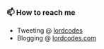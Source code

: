 ### 📫 How to reach me

- Tweeting @ [lordcodes](https://twitter.com/lordcodes)
- Blogging @ [lordcodes.com](https://www.lordcodes.com)
